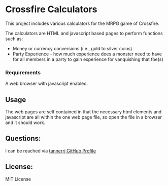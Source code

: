 # Crossfire Calculators

This project includes various calculators for the MRPG game of Crossfire.

The calculators are HTML and javascript based pages to perform functions such as:

 * Money or currency conversions (i.e., gold to silver coins)
 * Party Experience - how much experience does a monster need to have for all members in a party to gain experience for vanquishing that foe(s)

### Requirements

A web browser with javascript enabled.

## Usage

The web pages are self contained in that the necessary html elements and javascript are all within the one web page file, so open the file in a browser and it should work. 

## Questions:

I can be reached via [tannerrj GitHub Profile](https://github.com/tannerrj)

## License:

MIT License